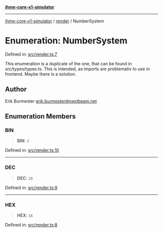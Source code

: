 [**ihme-core-x1-simulator**](../../README.md)

***

[ihme-core-x1-simulator](../../modules.md) / [render](../README.md) / NumberSystem

# Enumeration: NumberSystem

Defined in: [src/render.ts:7](https://github.com/ProgrammIt/CPU-Simulator/blob/3f9c46c26c2e1cba2638010869a3cab9b9c737f9/src/render.ts#L7)

This enumeration is a duplicate of the one, that can be
found in src/types/types.ts. This is intended, as imports
are problemativ to use in frontend. Maybe there is a solution.

## Author

Erik Burmester <erik.burmester@nextbeam.net>

## Enumeration Members

### BIN

> **BIN**: `2`

Defined in: [src/render.ts:10](https://github.com/ProgrammIt/CPU-Simulator/blob/3f9c46c26c2e1cba2638010869a3cab9b9c737f9/src/render.ts#L10)

***

### DEC

> **DEC**: `10`

Defined in: [src/render.ts:9](https://github.com/ProgrammIt/CPU-Simulator/blob/3f9c46c26c2e1cba2638010869a3cab9b9c737f9/src/render.ts#L9)

***

### HEX

> **HEX**: `16`

Defined in: [src/render.ts:8](https://github.com/ProgrammIt/CPU-Simulator/blob/3f9c46c26c2e1cba2638010869a3cab9b9c737f9/src/render.ts#L8)
